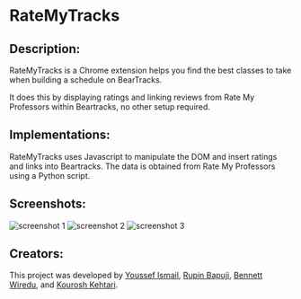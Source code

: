 # RateMyTracks

## Description:
RateMyTracks is a Chrome extension helps you find the best classes to take when building a schedule on BearTracks. 

It does this by displaying ratings and linking reviews from Rate My Professors within Beartracks, no other setup required.

## Implementations:
RateMyTracks uses Javascript to manipulate the DOM and insert ratings and links into Beartracks. The data is obtained from Rate My Professors using a Python script.

## Screenshots:
![screenshot 1](https://user-images.githubusercontent.com/59630201/126425232-7c087df1-a09b-41a3-971f-e257969002a6.png)
![screenshot 2](https://user-images.githubusercontent.com/59630201/126425236-60180e4b-0b07-4597-9a14-9dd3902f0235.png)
![screenshot 3](https://user-images.githubusercontent.com/59630201/126425246-9fd6bc84-d57b-4630-b313-88e7fbf189bc.png)



## Creators:
This project was developed by [Youssef Ismail](https://github.com/yismailuofa/), [Rupin Bapuji](https://www.linkedin.com/in/rupin-bapuji/), [Bennett Wiredu](https://github.com/tanguan2), and [Kourosh Kehtari](https://github.com/kouroshkeh).

